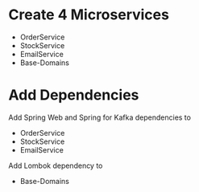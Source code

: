 # Create 4 Microservices 
- OrderService 
- StockService 
- EmailService 
- Base-Domains

# Add Dependencies
Add Spring Web and Spring for Kafka dependencies to

- OrderService 
- StockService 
- EmailService

Add Lombok dependency to 
- Base-Domains
